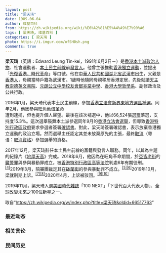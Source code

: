 ```yaml
---
layout: post
title: "梁天琦"
date: 1989-06-04
author: 维基百科
from: https://zh.wikipedia.org/wiki/%E6%A2%81%E5%A4%A9%E7%90%A6
tags: [ 梁天琦, 维基百科 ]
categories: [ 梁天琦 ]
photo: https://i.imgur.com/ofSH0sh.png
comments: true
---
```

<div class="mw-parser-output"><p class="mw-empty-elt">
</p>
<div id="noteTA-6a24fdc6" class="noteTA"><div class="noteTA-local"><div data-noteta-code="zh:让-雅克·卢梭;zh-hans:让-雅克·卢梭;zh-hant:讓-雅克·盧梭;zh-tw:尚-雅克·盧梭;zh-hk:莊-雅克·盧騷;zh-mo:讓-雅克·盧騷;"></div></div></div>

<p><b>梁天琦</b>（英語：<span lang="en">Edward Leung Tin-kei</span>，1991年6月2日<span class="useeditintro" title="Template:BLP editintro">－</span>）是<a href="/wiki/%E9%A6%99%E6%B8%AF" title="香港">香港</a><a href="/wiki/%E6%9C%AC%E5%9C%9F%E6%B4%BE_(%E9%A6%99%E6%B8%AF)" title="本土派 (香港)">本土派</a><a href="/wiki/%E6%94%BF%E6%B2%BB%E4%BA%BA%E7%89%A9" title="政治人物">政治人物</a>、社會運動者、<a href="/wiki/%E6%9C%AC%E5%9C%9F%E6%B0%91%E4%B8%BB%E5%89%8D%E7%B7%9A" title="本土民主前線">本土民主前線</a>前<a href="/wiki/%E5%8F%91%E8%A8%80%E4%BA%BA" title="发言人">發言人</a>。他曾主張推動<a href="/wiki/%E9%A6%99%E6%B8%AF%E7%8D%A8%E7%AB%8B%E9%81%8B%E5%8B%95" title="香港獨立運動">香港獨立運動</a>，並提出「<a href="/wiki/%E5%85%89%E5%BE%A9%E9%A6%99%E6%B8%AF%E6%99%82%E4%BB%A3%E9%9D%A9%E5%91%BD" class="mw-redirect" title="光復香港時代革命">光復香港，時代革命</a>」等口號。他在<a href="/wiki/%E4%B8%AD%E8%8F%AF%E4%BA%BA%E6%B0%91%E5%85%B1%E5%92%8C%E5%9C%8B" class="mw-redirect" title="中華人民共和國">中華人民共和國</a><a href="/wiki/%E6%B9%96%E5%8C%97%E7%9C%81" title="湖北省">湖北省</a><a href="/wiki/%E6%AD%A6%E6%BC%A2%E5%B8%82" class="mw-redirect" title="武漢市">武漢市</a>出生，父親是<a href="/wiki/%E9%A6%99%E6%B8%AF%E4%BA%BA" title="香港人">香港人</a>，母親當時戶籍為武漢市。1歲時他隨同母親移居香港定居，先後就讀<a href="/wiki/%E5%A4%A9%E4%B8%BB%E6%95%99%E5%B4%87%E5%BE%B7%E8%8B%B1%E6%96%87%E6%9B%B8%E9%99%A2" title="天主教崇德英文書院">天主教崇德英文書院</a>、<a href="/wiki/%E5%85%83%E6%9C%97%E5%85%AC%E7%AB%8B%E4%B8%AD%E5%AD%B8%E6%A0%A1%E5%8F%8B%E6%9C%83%E9%84%A7%E5%85%86%E6%A3%A0%E4%B8%AD%E5%AD%B8" title="元朗公立中學校友會鄧兆棠中學">元朗公立中學校友會鄧兆棠中學</a>、<a href="/wiki/%E9%A6%99%E6%B8%AF%E5%A4%A7%E5%AD%B8" title="香港大學">香港大學</a><a href="/wiki/%E5%93%B2%E5%AD%B8%E7%B3%BB" title="哲學系">哲學系</a>、副修政治及公共行政。
</p><p>2016年1月，梁天琦代表本土民主前線，參加<a href="/wiki/2016%E5%B9%B4%E9%A6%99%E6%B8%AF%E7%AB%8B%E6%B3%95%E6%9C%83%E6%96%B0%E7%95%8C%E6%9D%B1%E5%9C%B0%E6%96%B9%E9%81%B8%E5%8D%80%E8%A3%9C%E9%81%B8" title="2016年香港立法會新界東地方選區補選">香港立法會新界東地方選區補選</a>。同年2月，他因參與<a href="/wiki/2016%E5%B9%B4%E8%BE%B2%E6%9B%86%E6%96%B0%E5%B9%B4%E6%97%BA%E8%A7%92%E9%A8%B7%E4%BA%82" class="mw-redirect" title="2016年農曆新年旺角騷亂">旺角魚蛋革命</a><br>遭到逮捕，但也提升個人聲望。最後在該次補選中，他以66,524張<a href="/wiki/%E9%81%B8%E7%A5%A8" title="選票">選票</a>落選，支持度15.3%。這次選舉鼓舞本土派參選同年9月的<a href="/wiki/2016%E5%B9%B4%E9%A6%99%E6%B8%AF%E7%AB%8B%E6%B3%95%E6%9C%83%E9%81%B8%E8%88%89" title="2016年香港立法會選舉">香港立法會選舉</a>，但導致<a href="/wiki/%E9%A6%99%E6%B8%AF%E7%89%B9%E5%88%A5%E8%A1%8C%E6%94%BF%E5%8D%80%E6%94%BF%E5%BA%9C" title="香港特別行政區政府">香港特別行政區政府</a>要求參選者簽署<a href="/wiki/2016%E5%B9%B4%E9%A6%99%E6%B8%AF%E7%AB%8B%E6%B3%95%E6%9C%83%E5%8F%83%E9%81%B8%E7%A2%BA%E8%AA%8D%E6%9B%B8%E9%A2%A8%E6%B3%A2" title="2016年香港立法會參選確認書風波">確認書</a>。對此，梁天琦簽署確認書，表示放棄香港獨立運動的政治立場。然而選舉主任認定其並未放棄原先的主張，最終<span class="ilh-all" data-orig-title="取消資格" data-lang-code="yue" data-lang-name="粵语" data-foreign-title="取消資格"><span class="ilh-page"><a href="/w/index.php?title=%E5%8F%96%E6%B6%88%E8%B3%87%E6%A0%BC&amp;action=edit&amp;redlink=1" class="new" title="取消資格（页面不存在）">取消</a></span><span class="noprint ilh-comment">（<span class="ilh-lang">粵语</span><span class="ilh-colon">：</span><span class="ilh-link"><a href="https://zh-yue.wikipedia.org/wiki/%E5%8F%96%E6%B6%88%E8%B3%87%E6%A0%BC" class="extiw" title="yue:取消資格"><span lang="yue" dir="auto">取消資格</span></a></span>）</span></span>參加選舉的資格。
</p><p>2017年12月，梁天琦辭任本土民主前線的黨籍與發言人職務。同年，以其為主題的紀錄片《<a href="/wiki/%E5%9C%B0%E5%8E%9A%E5%A4%A9%E9%AB%98" title="地厚天高">地厚天高</a>》完成。2018年6月，他因為在旺角革命期間，於<a href="/wiki/%E4%BA%9E%E7%9A%86%E8%80%81%E8%A1%97" title="亞皆老街">亞皆老街</a>的<a href="/wiki/%E8%A5%B2%E8%AD%A6%E7%BD%AA" title="襲警罪">襲警罪</a>與參與暴動罪成立，被<a href="/wiki/%E9%A6%99%E6%B8%AF%E7%89%B9%E5%88%AB%E8%A1%8C%E6%94%BF%E5%8C%BA%E9%AB%98%E7%AD%89%E6%B3%95%E9%99%A2" class="mw-redirect" title="香港特别行政区高等法院">香港特別行政區高等法院</a>判處6年有期徒刑。<sup id="cite_ref-4" class="reference"><a href="#cite_note-4">[4]</a></sup>2019年3月，陪審團裁定其在<a href="/wiki/%E7%A0%B5%E8%98%AD%E8%A1%97" title="砵蘭街">砵蘭街</a>的參與暴動罪不成立。<sup id="cite_ref-5" class="reference"><a href="#cite_note-5">[5]</a></sup><sup id="cite_ref-6" class="reference"><a href="#cite_note-6">[6]</a></sup>2019年10月，梁就刑期上诉。<sup id="cite_ref-7" class="reference"><a href="#cite_note-7">[7]</a></sup><sup id="cite_ref-8" class="reference"><a href="#cite_note-8">[8]</a></sup>2020年4月，上诉被驳回。<sup id="cite_ref-9" class="reference"><a href="#cite_note-9">[9]</a></sup><sup id="cite_ref-10" class="reference"><a href="#cite_note-10">[10]</a></sup>
</p><p>2019年11月，梁天琦入選<a href="/wiki/%E7%BE%8E%E5%9C%8B" class="mw-redirect" title="美國">美國</a><a href="/wiki/%E6%99%82%E4%BB%A3%E9%9B%9C%E8%AA%8C" title="時代雜誌">時代雜誌</a>「100 NEXT」「下世代百大代表人物」，全球改變未來之100位新星之一。
</p>
</div><noscript><img src="//zh.wikipedia.org/wiki/Special:CentralAutoLogin/start?type=1x1" alt="" title="" width="1" height="1" style="border: none; position: absolute;"></noscript>
<div class="printfooter">取自“<a dir="ltr" href="https://zh.wikipedia.org/w/index.php?title=梁天琦&amp;oldid=66517763">https://zh.wikipedia.org/w/index.php?title=梁天琦&amp;oldid=66517763</a>”</div><div id="recent-news"><h3>最近动态</h3><ul></ul></div><div id="open-opinion"><h3>相关言论</h3><ul></ul></div><div id="mjls-record"><h3>民间历史</h3><ul></ul></div>